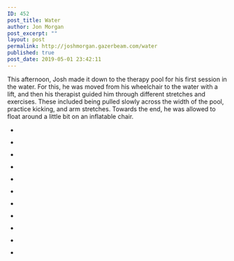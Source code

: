 ```yaml
---
ID: 452
post_title: Water
author: Jon Morgan
post_excerpt: ""
layout: post
permalink: http://joshmorgan.gazerbeam.com/water
published: true
post_date: 2019-05-01 23:42:11
---
```

<!-- wp:tadv/classic-paragraph -->
<p>This afternoon, Josh made it down to the therapy pool for his first session in the water. For this, he was moved from his wheelchair to the water with a lift, and then his therapist guided him through different stretches and exercises. These included being pulled slowly across the width of the pool, practice kicking, and arm stretches. Towards the end, he was allowed to float around a little bit on an inflatable chair.</p>
<!-- /wp:tadv/classic-paragraph -->

<!-- wp:jetpack/slideshow -->
<div class="wp-block-jetpack-slideshow aligncenter" data-effect="slide"><div class="wp-block-jetpack-slideshow_container swiper-container"><ul class="wp-block-jetpack-slideshow_swiper-wrappper swiper-wrapper"><li class="wp-block-jetpack-slideshow_slide swiper-slide"><figure><img alt="" class="wp-block-jetpack-slideshow_image wp-image-450" data-id="450" src="http://joshmorgan.gazerbeam.com/wp-content/uploads/2019/05/img_4393.jpg"/></figure></li><li class="wp-block-jetpack-slideshow_slide swiper-slide"><figure><img alt="" class="wp-block-jetpack-slideshow_image wp-image-449" data-id="449" src="http://joshmorgan.gazerbeam.com/wp-content/uploads/2019/05/img_4394-e1556752557411.jpg"/></figure></li><li class="wp-block-jetpack-slideshow_slide swiper-slide"><figure><img alt="" class="wp-block-jetpack-slideshow_image wp-image-448" data-id="448" src="http://joshmorgan.gazerbeam.com/wp-content/uploads/2019/05/img_4391-e1556752665314.jpg"/></figure></li><li class="wp-block-jetpack-slideshow_slide swiper-slide"><figure><img alt="" class="wp-block-jetpack-slideshow_image wp-image-447" data-id="447" src="http://joshmorgan.gazerbeam.com/wp-content/uploads/2019/05/img_4382-e1556752698759.jpg"/></figure></li><li class="wp-block-jetpack-slideshow_slide swiper-slide"><figure><img alt="" class="wp-block-jetpack-slideshow_image wp-image-446" data-id="446" src="http://joshmorgan.gazerbeam.com/wp-content/uploads/2019/05/img_4383-e1556752733705.jpg"/></figure></li><li class="wp-block-jetpack-slideshow_slide swiper-slide"><figure><img alt="" class="wp-block-jetpack-slideshow_image wp-image-441" data-id="441" src="http://joshmorgan.gazerbeam.com/wp-content/uploads/2019/05/img_4386-e1556753049905.jpg"/></figure></li><li class="wp-block-jetpack-slideshow_slide swiper-slide"><figure><img alt="" class="wp-block-jetpack-slideshow_image wp-image-443" data-id="443" src="http://joshmorgan.gazerbeam.com/wp-content/uploads/2019/05/img_4389-e1556752959137.jpg"/></figure></li><li class="wp-block-jetpack-slideshow_slide swiper-slide"><figure><img alt="" class="wp-block-jetpack-slideshow_image wp-image-445" data-id="445" src="http://joshmorgan.gazerbeam.com/wp-content/uploads/2019/05/img_4384-e1556752823169.jpg"/></figure></li><li class="wp-block-jetpack-slideshow_slide swiper-slide"><figure><img alt="" class="wp-block-jetpack-slideshow_image wp-image-444" data-id="444" src="http://joshmorgan.gazerbeam.com/wp-content/uploads/2019/05/img_4385-e1556752856597.jpg"/></figure></li><li class="wp-block-jetpack-slideshow_slide swiper-slide"><figure><img alt="" class="wp-block-jetpack-slideshow_image wp-image-436" data-id="436" src="http://joshmorgan.gazerbeam.com/wp-content/uploads/2019/05/img_4396-e1556753129644.jpg"/></figure></li><li class="wp-block-jetpack-slideshow_slide swiper-slide"><figure><img alt="" class="wp-block-jetpack-slideshow_image wp-image-433" data-id="433" src="http://joshmorgan.gazerbeam.com/wp-content/uploads/2019/05/img_4402-e1556753238991.jpg"/></figure></li></ul><a class="wp-block-jetpack-slideshow_button-prev swiper-button-prev swiper-button-white" role="button"></a><a class="wp-block-jetpack-slideshow_button-next swiper-button-next swiper-button-white" role="button"></a><a aria-label="Pause Slideshow" class="wp-block-jetpack-slideshow_button-pause" role="button"></a><div class="wp-block-jetpack-slideshow_pagination swiper-pagination swiper-pagination-white"></div></div></div>
<!-- /wp:jetpack/slideshow -->